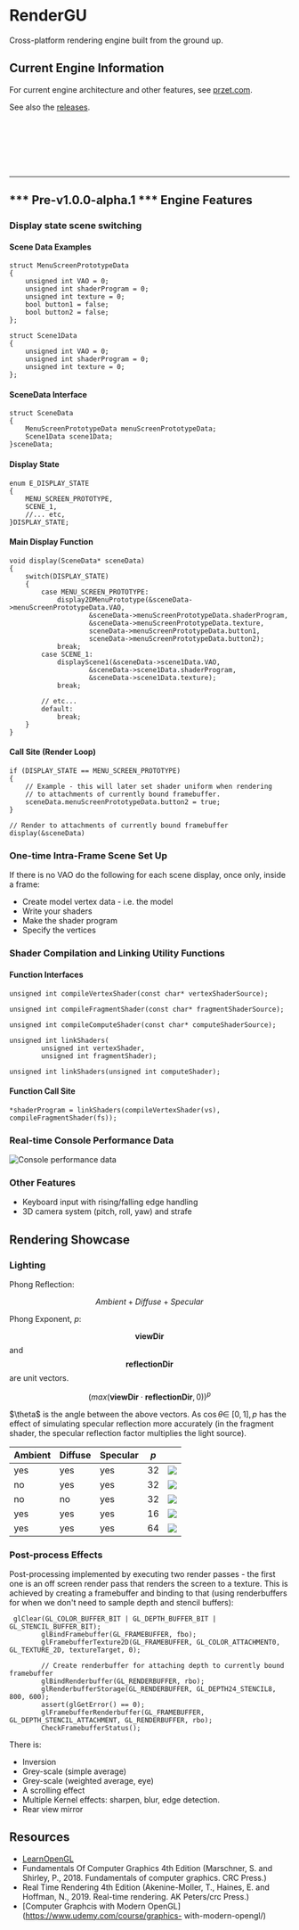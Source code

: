 # RenderGU
Cross-platform rendering engine built from the ground up.

## Current Engine Information
For current engine architecture and other features, see [przet.com](http://przet.com).

See also the [releases](https://github.com/OGPR/RenderGU/releases).
<br>
<br>
<br>
<br>
<br>
<br>
<br>

------------------------------------------------------------------

## *** Pre-v1.0.0-alpha.1 *** Engine Features
### Display state scene switching

#### Scene Data Examples
```
struct MenuScreenPrototypeData
{
    unsigned int VAO = 0;
    unsigned int shaderProgram = 0;
    unsigned int texture = 0;
    bool button1 = false;
    bool button2 = false;
};

struct Scene1Data
{
    unsigned int VAO = 0;
    unsigned int shaderProgram = 0;
    unsigned int texture = 0;
};

```
#### SceneData Interface
```
struct SceneData
{
    MenuScreenPrototypeData menuScreenPrototypeData;
    Scene1Data scene1Data;
}sceneData;

```
#### Display State
```
enum E_DISPLAY_STATE
{
    MENU_SCREEN_PROTOTYPE,
    SCENE_1,
    //... etc,
}DISPLAY_STATE;

```
#### Main Display Function
```
void display(SceneData* sceneData)
{
    switch(DISPLAY_STATE)
    {
        case MENU_SCREEN_PROTOTYPE:
            display2DMenuPrototype(&sceneData->menuScreenPrototypeData.VAO,
                    &sceneData->menuScreenPrototypeData.shaderProgram,
                    &sceneData->menuScreenPrototypeData.texture,
                    sceneData->menuScreenPrototypeData.button1,
                    sceneData->menuScreenPrototypeData.button2);
            break;
        case SCENE_1:
            displayScene1(&sceneData->scene1Data.VAO,
                    &sceneData->scene1Data.shaderProgram,
                    &sceneData->scene1Data.texture);
            break;
 
		// etc...
        default:
            break;
    }
}

```

#### Call Site (Render Loop)
```
if (DISPLAY_STATE == MENU_SCREEN_PROTOTYPE)
{
	// Example - this will later set shader uniform when rendering
	// to attachments of currently bound framebuffer.
	sceneData.menuScreenPrototypeData.button2 = true; 
}

// Render to attachments of currently bound framebuffer
display(&sceneData)
```
### One-time Intra-Frame Scene Set Up

If there is no VAO do the following for each scene display, once only, inside a frame:

- Create model vertex data - i.e. the model
- Write your shaders
- Make the shader program
- Specify the vertices


### Shader Compilation and Linking Utility Functions
#### Function Interfaces
```
unsigned int compileVertexShader(const char* vertexShaderSource);

unsigned int compileFragmentShader(const char* fragmentShaderSource);

unsigned int compileComputeShader(const char* computeShaderSource);

unsigned int linkShaders(
        unsigned int vertexShader,
        unsigned int fragmentShader);

unsigned int linkShaders(unsigned int computeShader);

```
#### Function Call Site
```
*shaderProgram = linkShaders(compileVertexShader(vs), compileFragmentShader(fs));
```

### Real-time Console Performance Data
![Console performance data](Images/EngineFeatures/ConsolePerfMetrics.png)

### Other Features

- Keyboard input with rising/falling edge handling
- 3D camera system (pitch, roll, yaw) and strafe

## Rendering Showcase
### Lighting

Phong Reflection:

$$Ambient + Diffuse + Specular$$

Phong Exponent, $p$: 

$$\boldsymbol{viewDir}$$ and $$\boldsymbol{reflectionDir}$$ are unit vectors.

$$(max (\boldsymbol{viewDir} \cdot \boldsymbol{reflectionDir}, 0 ))^{p}$$

$\theta\$ is the angle between the above vectors. As $\cos \theta \in\ [0,1], p$ has the effect of simulating specular reflection more accurately (in the fragment shader, the specular reflection factor multiplies the light source).

|Ambient | Diffuse | Specular | $p$ | |
|--------|--------|---------|--|:--:|
| yes| yes|yes|32 |![](Images/Lighting/phong32_amb_diff_spec.png)|
| no| yes|yes|32 | ![](Images/Lighting/phong32_diff_spec.png) |
| no| no|yes|32 |![](Images/Lighting/phong32_spec.png)|
| yes| yes|yes|16 |![](Images/Lighting/Phong16_allLight.png)|
| yes| yes|yes|64 |![](Images/Lighting/Phong64.png)|


### Post-process Effects
Post-processing implemented by executing two render passes - the first one is an off screen render pass that renders the screen to a texture. This is achieved by creating a framebuffer and binding to that (using renderbuffers for when we don't need to sample depth and stencil buffers):
```
 glClear(GL_COLOR_BUFFER_BIT | GL_DEPTH_BUFFER_BIT | GL_STENCIL_BUFFER_BIT);
		glBindFramebuffer(GL_FRAMEBUFFER, fbo);
		glFramebufferTexture2D(GL_FRAMEBUFFER, GL_COLOR_ATTACHMENT0, GL_TEXTURE_2D, textureTarget, 0);

		// Create renderbuffer for attaching depth to currently bound framebuffer
		glBindRenderbuffer(GL_RENDERBUFFER, rbo);
		glRenderbufferStorage(GL_RENDERBUFFER, GL_DEPTH24_STENCIL8, 800, 600);
		assert(glGetError() == 0);
		glFramebufferRenderbuffer(GL_FRAMEBUFFER, GL_DEPTH_STENCIL_ATTACHMENT, GL_RENDERBUFFER, rbo);
		CheckFramebufferStatus();
```
There is:

- Inversion
- Grey-scale (simple average)
- Grey-scale (weighted average, eye)
- A scrolling effect
- Multiple Kernel effects: sharpen, blur, edge detection.
- Rear view mirror


## Resources
- [LearnOpenGL](https://learnopengl.com/)
- Fundamentals Of Computer Graphics 4th Edition (Marschner, S. and Shirley, P., 2018. Fundamentals of computer graphics. CRC Press.)
- Real Time Rendering 4th Edition (Akenine-Moller, T., Haines, E. and Hoffman,  N., 2019. Real-time rendering. AK Peters/crc Press.)
- [Computer Graphcis with Modern OpenGL](https://www.udemy.com/course/graphics- with-modern-opengl/)



